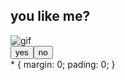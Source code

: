 <!DOCTYPE html>
<html lang="en">
    <head>
        <meta charset="UTF-8">
        <meta name="viewport" content="windth=devide-width, initial-scale=1.0">
        <title>Message for you</title>
        <link rel="stylesheet" href="style.css">
    </head>
    <body>
        <div class="wrapper">
            <h2 class="question">you like me?</h2>
            <img class="gif" alt="gif" src="https://rawgithubucercontent.com/DzarelDeveloper/Img/main/gifyou.webp">
            <div class="btn-group"> <button class="yes-btn">yes</button><button class="no-btn">no</button></div>
            <div><script src="script.js"></script></div>
    </body>
</html>
*
{
    margin: 0;
    pading: 0;
}
